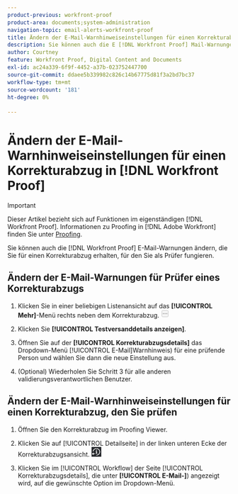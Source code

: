 ```yaml
---
product-previous: workfront-proof
product-area: documents;system-administration
navigation-topic: email-alerts-workfront-proof
title: Ändern der E-Mail-Warnhinweiseinstellungen für einen Korrekturabzug in [!DNL Workfront Proof]
description: Sie können auch die E [!DNL Workfront Proof] Mail-Warnungen ändern, die Sie für einen Korrekturabzug erhalten, für den Sie als Prüfer fungieren.
author: Courtney
feature: Workfront Proof, Digital Content and Documents
exl-id: ac24a339-6f9f-4452-a37b-023752447700
source-git-commit: ddaee5b339982c826c14b67775d81f3a2bd7bc37
workflow-type: tm+mt
source-wordcount: '181'
ht-degree: 0%

---
```


# Ändern der E-Mail-Warnhinweiseinstellungen für einen Korrekturabzug in [!DNL Workfront Proof]

>[!IMPORTANT]
>
>Dieser Artikel bezieht sich auf Funktionen im eigenständigen [!DNL Workfront Proof]. Informationen zu Proofing in [!DNL Adobe Workfront] finden Sie unter [Proofing](../../../review-and-approve-work/proofing/proofing.md).

Sie können auch die [!DNL Workfront Proof] E-Mail-Warnungen ändern, die Sie für einen Korrekturabzug erhalten, für den Sie als Prüfer fungieren.

## Ändern der E-Mail-Warnungen für Prüfer eines Korrekturabzugs

1. Klicken Sie in einer beliebigen Listenansicht auf das **[!UICONTROL Mehr]**-Menü rechts neben dem Korrekturabzug. ![Menü „Mehr“](assets/more-button-small.png)

1. Klicken Sie **[!UICONTROL Testversanddetails anzeigen]**.
1. Öffnen Sie auf der **[!UICONTROL Korrekturabzugsdetails]** das Dropdown-Menü [!UICONTROL E-Mail]Warnhinweis) für eine prüfende Person und wählen Sie dann die neue Einstellung aus.
1. (Optional) Wiederholen Sie Schritt 3 für alle anderen validierungsverantwortlichen Benutzer.

## Ändern der E-Mail-Warnhinweiseinstellungen für einen Korrekturabzug, den Sie prüfen

1. Öffnen Sie den Korrekturabzug im Proofing Viewer.
1. Klicken Sie auf [!UICONTROL Detailseite] in der linken unteren Ecke der Korrekturabzugsansicht. ![details_page_btn.png](assets/details-page-btn.png)

1. Klicken Sie im [!UICONTROL Workflow] der Seite [!UICONTROL Korrekturabzugsdetails], die unter **[!UICONTROL E-Mail-]**) angezeigt wird, auf die gewünschte Option im Dropdown-Menü.
